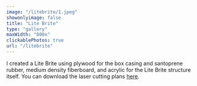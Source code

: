 ```yaml
---
image: "/litebrite/1.jpeg"
showonlyimage: false
title: "Lite Brite"
type: "gallery"
maxWidth: "800x"
clickablePhotos: true
url: "/litebrite"
---
```


I created a Lite Brite using plywood for the box casing and santoprene rubber, medium density fiberboard, and acrylic for the Lite Brite structure itself. You can download the laser cutting plans [here](/files/lite-brite-plan.svg).
